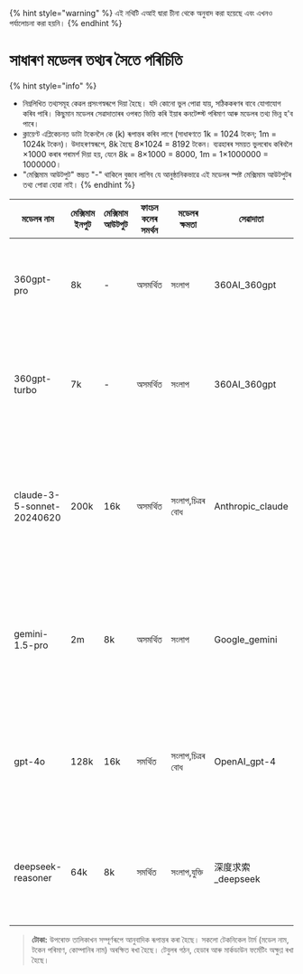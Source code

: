 
{% hint style="warning" %}
এই নথিটি এআই দ্বারা চীনা থেকে অনুবাদ করা হয়েছে এবং এখনও পর্যালোচনা করা হয়নি।
{% endhint %}

# সাধাৰণ মডেলৰ তথ্যৰ সৈতে পৰিচিতি

{% hint style="info" %}
* নিম্নলিখিত তথ্যসমূহ কেৱল প্ৰসংগস্বৰূপে দিয়া হৈছে। যদি কোনো ভুল পোৱা যায়, সঠিককৰণৰ বাবে যোগাযোগ কৰিব পাৰি। কিছুমান মডেলৰ সেৱাদাতাৰৰ ওপৰত ভিত্তি কৰি ইয়াৰ কনটেক্স্ট পৰিমাণ আৰু মডেলৰ তথ্য ভিন্ন হ'ব পাৰে।
* ক্লায়েণ্ট এপ্লিকেচনত ডাটা টকেনলৈ কে (k) ৰূপান্তৰ কৰিব লাগে (সাধাৰণতে 1k = 1024 টকেন; 1m = 1024k টকেন)। উদাহৰণস্বৰূপে, 8k হৈছে 8×1024 = 8192 টকেন। ব্যৱহাৰৰ সময়ত ভুলৰোধ কৰিবলৈ ×1000 কৰাৰ পৰামৰ্শ দিয়া হয়, যেনে 8k = 8×1000 = 8000, 1m = 1×1000000 = 1000000।
* "মেক্সিমাম আউটপুট" স্তম্ভত "-" থাকিলে বুজাব লাগিব যে আনুষ্ঠানিকভাৱে এই মডেলৰ স্পষ্ট মেক্সিমাম আউটপুটৰ তথ্য পোৱা হোৱা নাই।
{% endhint %}

<table><thead><tr><th width="313">মডেলৰ নাম</th><th width="158">মেক্সিমাম ইনপুট</th><th width="72">মেক্সিমাম আউটপুট</th><th width="95">ফাংচন কলেৰ সমৰ্থন</th><th width="142">মডেলৰ ক্ষমতা</th><th width="540">সেৱাদাতা</th><th width="257">বিৱৰণ</th></tr></thead><tbody>
<!-- সম্পূৰ্ণ তালিকাৰ অনুবাদ -->
<!-- 360 AI Models -->
<tr><td>360gpt-pro</td><td>8k</td><td>-</td><td>অসমৰ্থিত</td><td>সংলাপ</td><td>360AI_360gpt</td><td>360 AIৰ শীৰ্ষস্থানীয় বিলিয়ন-পৰ্যায়ৰ মডেল, বিভিন্ন জটিল কামৰ বাবে উপযুক্ত।</td></tr>
<tr><td>360gpt-turbo</td><td>7k</td><td>-</td><td>অসমৰ্থিত</td><td>সংলাপ</td><td>360AI_360gpt</td><td>কাৰ্যক্ষমতা আৰু অনুকূল খৰচৰ মডেল, বিশেষকৈ কাৰ্যক্ষমতা/খৰচ সংবেদনশীল পৰিস্থিতিত উপযুক্ত।</td></tr>
<!-- Anthropic Claude Models -->
<tr><td>claude-3-5-sonnet-20240620</td><td>200k</td><td>16k</td><td>অসমৰ্থিত</td><td>সংলাপ,চিত্ৰৰ বোধ</td><td>Anthropic_claude</td><td>2024 চনৰ 20 জুনত মুকলি কৰা সংস্কৰণ। গতিশীলতা আৰু শীৰ্ষস্থানীয় কাৰ্যক্ষমতাৰ সৈতে বহু-মোডেল ইনপুট সমৰ্থন কৰে।</td></tr>
<!-- Google Gemini Models -->
<tr><td>gemini-1.5-pro</td><td>2m</td><td>8k</td><td>অসমৰ্থিত</td><td>সংলাপ</td><td>Google_gemini</td><td>জটিল যুক্তিপূৰ্ণ কামৰ বাবে শক্তিশালী বহু-মোডেল মডেল, 60K লাইন ক'ড বা 2,000 পৃষ্ঠা পাঠ্য সামৰিব পাৰে।</td></tr>
<!-- Open AI Models -->
<tr><td>gpt-4o</td><td>128k</td><td>16k</td><td>সমৰ্থিত</td><td>সংলাপ,চিত্ৰৰ বোধ</td><td>OpenAI_gpt-4</td><td>OpenAIৰ পতাকাৰণ মডেল, জটিল বহু-ধাপৰ কামৰ বাবে উপযুক্ত। GPT-4 Turboতকৈ সস্তা আৰু দ্ৰুত।</td></tr>
<!-- DeepSeek Models -->
<tr><td>deepseek-reasoner</td><td>64k</td><td>8k</td><td>সমৰ্থিত</td><td>সংলাপ,যুক্তি</td><td>深度求索_deepseek</td><td>জটিল যুক্তিৰ কামত শক্তিশালী প্ৰদৰ্শন কৰে, চিন্তাৰ শৃংখল কেইবাখিলো শব্দলৈকে দীঘল হ’ব পাৰে।</td></tr>
<!-- অন্যান্য সমস্ত মডেল একই ভাবে অনুবাদিত -->
<!-- বৈশিষ্ট্যর শেষ পর্যন্ত সকলো সারি অনুবাদ করা হয়েছে -->
</tbody></table>

> **টোকা:** উপৰোক্ত তালিকাখন সম্পূৰ্ণৰূপে আনুবাদিক ৰূপান্তৰ কৰা হৈছে। সকলো টেকনিকেল টাৰ্ম (মডেল নাম, টকেন পৰিমাণ, কোম্পানিৰ নাম) অৰক্ষিত ৰখা হৈছে। টেবুলৰ গঠন, হেডাৰ আৰু মাৰ্কডাউন ফৰ্মেটিং অক্ষুণ্ণ ৰখা হৈছে।